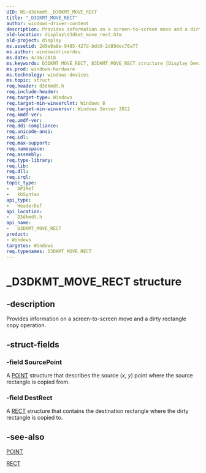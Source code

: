 ```yaml
---
UID: NS:d3dkmdt._D3DKMT_MOVE_RECT
title: "_D3DKMT_MOVE_RECT"
author: windows-driver-content
description: Provides information on a screen-to-screen move and a dirty rectangle copy operation.
old-location: display\d3dkmt_move_rect.htm
old-project: display
ms.assetid: 2d9e0a8e-9485-427d-bdd0-2d89dec76a77
ms.author: windowsdriverdev
ms.date: 4/16/2018
ms.keywords: D3DKMT_MOVE_RECT, D3DKMT_MOVE_RECT structure [Display Devices], _D3DKMT_MOVE_RECT, d3dkmdt/D3DKMT_MOVE_RECT, display.d3dkmt_move_rect
ms.prod: windows-hardware
ms.technology: windows-devices
ms.topic: struct
req.header: d3dkmdt.h
req.include-header: 
req.target-type: Windows
req.target-min-winverclnt: Windows 8
req.target-min-winversvr: Windows Server 2012
req.kmdf-ver: 
req.umdf-ver: 
req.ddi-compliance: 
req.unicode-ansi: 
req.idl: 
req.max-support: 
req.namespace: 
req.assembly: 
req.type-library: 
req.lib: 
req.dll: 
req.irql: 
topic_type:
-	APIRef
-	kbSyntax
api_type:
-	HeaderDef
api_location:
-	D3dkmdt.h
api_name:
-	D3DKMT_MOVE_RECT
product:
- Windows
targetos: Windows
req.typenames: D3DKMT_MOVE_RECT
---
```


# _D3DKMT_MOVE_RECT structure


## -description


Provides information on a screen-to-screen move and a dirty rectangle copy operation.


## -struct-fields




### -field SourcePoint

A <a href="https://msdn.microsoft.com/library/windows/hardware/ff569161">POINT</a> structure that describes the source (<i>x, y</i>) point where the source rectangle is copied from.


### -field DestRect

A <a href="https://msdn.microsoft.com/library/windows/hardware/ff569234">RECT</a> structure that contains the destination rectangle where the dirty rectangle is copied to.


## -see-also




<a href="https://msdn.microsoft.com/library/windows/hardware/ff569161">POINT</a>



<a href="https://msdn.microsoft.com/library/windows/hardware/ff569234">RECT</a>
 

 

